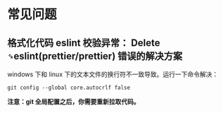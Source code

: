 # 常见问题

## 格式化代码 eslint 校验异常： Delete `␍`eslint(prettier/prettier) 错误的解决方案

windows 下和 linux 下的文本文件的换行符不一致导致。运行一下命令解决：

```shell
git config --global core.autocrlf false
```

**注意：git 全局配置之后，你需要重新拉取代码。**
